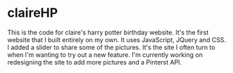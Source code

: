 claireHP
========

This is the code for claire's harry potter birthday website. It's the first website that I built entirely on my own. It uses JavaScript, JQuery and CSS. I added a slider to share some of the pictures.  It's the site I often turn to when I'm wanting to try out a new feature.  I'm currently working on redesigning the site to add more pictures and a Pinterst API.
